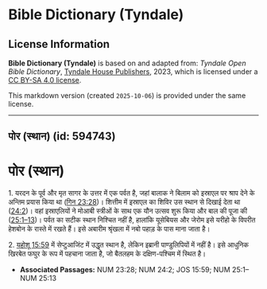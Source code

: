 # Bible Dictionary (Tyndale)

## License Information

**Bible Dictionary (Tyndale)** is based on and adapted from: _Tyndale Open Bible Dictionary_, [Tyndale House Publishers](https://tyndaleopenresources.com/), 2023, which is licensed under a [CC BY-SA 4.0 license](https://creativecommons.org/licenses/by-sa/4.0/legalcode.en).

This markdown version (created `2025-10-06`) is provided under the same license.



--------------------------------

## पोर (स्थान) (id: 594743)

पोर (स्थान)
===========

1\. यरदन के पूर्व और मृत सागर के उत्तर में एक पर्वत है, जहां बालाक ने बिलाम को इस्राएल पर श्राप देने के अन्तिम प्रयास किया था ([गिन 23:28](https://ref.ly/Num23:28))। शित्तीम में इस्राएल का शिविर उस स्थान से दिखाई देता था ([24:2](https://ref.ly/Num24:2))। वहां इस्राएलियों ने मोआबी स्त्रीओं के साथ एक यौन उत्सव शुरू किया और बाल की पूजा की ([25:1–13](https://ref.ly/Num25:1-Num25:13))। पर्वत का सटीक स्थान निश्चित नहीं है, हालांकि यूसेबियस और जेरोम इसे यरीहो के विपरीत हेशबोन के रास्ते में रखते हैं। इसे अबारीम श्रृंखला में नबो पहाड़ के पास माना जाता है।

2\. [यहोशू 15:59](https://ref.ly/Josh15:59) में सेप्टुआजिंट में उद्धृत स्थान है, लेकिन इब्रानी पाण्डुलिपियों में नहीं है। इसे आधुनिक खिरबेत फघुर के रूप में पहचाना जाता है, जो बैतलहम के दक्षिण\-पश्चिम में स्थित है।

* **Associated Passages:** NUM 23:28; NUM 24:2; JOS 15:59; NUM 25:1–NUM 25:13

